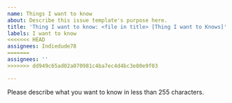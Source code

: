 ```yaml
---
name: Things I want to know
about: Describe this issue template's purpose here.
title: 'Thing I want to know: <file in title> [Thing I want to Knows]'
labels: I want to know
<<<<<<< HEAD
assignees: Indiedude78
=======
assignees: ''
>>>>>>> dd949c65ad02a070981c4ba7ec4d4bc3e80e9f03

---
```


Please describe what you want to know in less than 255 characters.
